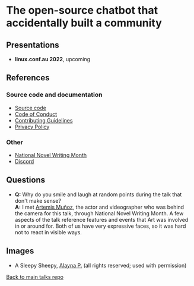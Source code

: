 # The open-source chatbot that accidentally built a community

## Presentations

- **linux.conf.au 2022**, upcoming

## References

### Source code and documentation

* [Source code](https://github.com/aigeroni/Winnie_Bot)
* [Code of Conduct](https://github.com/aigeroni/Winnie_Bot/blob/main-2.0/CODE_OF_CONDUCT.md)
* [Contributing Guidelines]()
* [Privacy Policy]()

### Other

* [National Novel Writing Month](https://nanowrimo.org/)
* [Discord](https://discord.com/)

## Questions

* **Q:** Why do you smile and laugh at random points during the talk that don't make sense?  
**A:** I met [Artemis Muñoz](https://www.artemismunoz.com/), the actor and videographer who was behind the camera for this talk, through National Novel Writing Month.  A few aspects of the talk reference features and events that Art was involved in or around for.  Both of us have very expressive faces, so it was hard not to react in visible ways.

## Images

* A Sleepy Sheepy, [Alayna P.](https://wheretofind.me/@fluttergirly) (all rights reserved; used with permission)

[Back to main talks repo](https://github.com/lisushka/talks)
